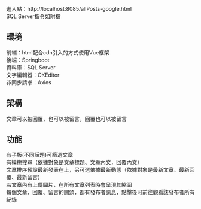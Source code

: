 進入點：http://localhost:8085/allPosts-google.html  
SQL Server指令如附檔  

## 環境
前端：html配合cdn引入的方式使用Vue框架  
後端：Springboot  
資料庫：SQL Server  
文字編輯器：CKEditor  
非同步請求：Axios  

## 架構  
文章可以被回覆，也可以被留言，回覆也可以被留言  

## 功能  
有子板(不同話題)可篩選文章  
有模糊搜尋（依據對象是文章標題、文章內文，回覆內文）  
文章排序預設最新發表在上，另可選依據最新動態（依據對象是最新文章、最新回覆、最新留言）  
若文章內有上傳圖片，在所有文章列表時會呈現其縮圖  
每個文章、回覆、留言的開頭，都有發布者訊息，點擊後可前往觀看該發布者所有紀錄  
